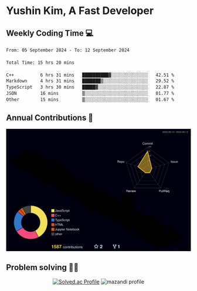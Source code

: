 # Yushin Kim, A Fast Developer

## Weekly Coding Time 💻

<!--START_SECTION:waka-->

```txt
From: 05 September 2024 - To: 12 September 2024

Total Time: 15 hrs 20 mins

C++          6 hrs 31 mins   ██████████▓░░░░░░░░░░░░░░   42.51 %
Markdown     4 hrs 31 mins   ███████▒░░░░░░░░░░░░░░░░░   29.52 %
TypeScript   3 hrs 30 mins   █████▓░░░░░░░░░░░░░░░░░░░   22.87 %
JSON         16 mins         ▒░░░░░░░░░░░░░░░░░░░░░░░░   01.77 %
Other        15 mins         ▒░░░░░░░░░░░░░░░░░░░░░░░░   01.67 %
```

<!--END_SECTION:waka-->

## Annual Contributions 🏃

![](./profile-3d-contrib/profile-night-rainbow.svg)

## Problem solving 👨‍💻

<div align="center">

[![Solved.ac Profile](http://mazassumnida.wtf/api/v2/generate_badge?boj=kys010306)](https://solved.ac/kys010306)
![mazandi profile](http://mazandi.herokuapp.com/api?handle=kys010306&theme=dark)

</div>
